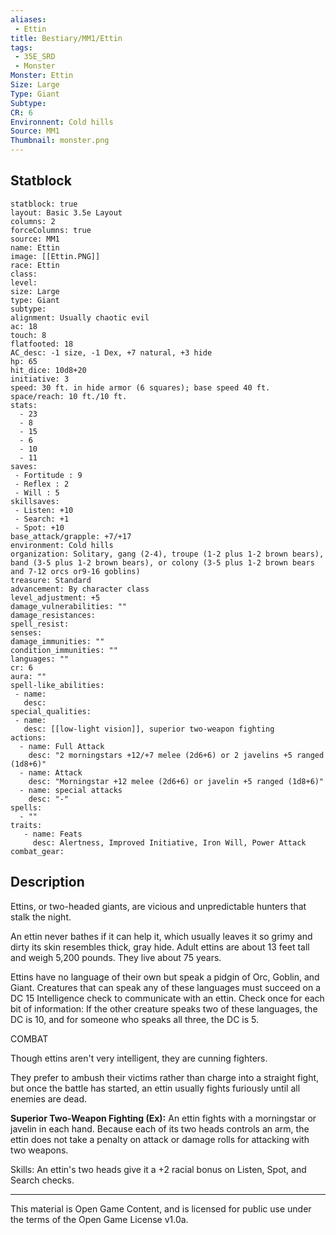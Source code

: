 ```yaml
---
aliases:
 - Ettin
title: Bestiary/MM1/Ettin
tags: 
 - 35E_SRD
 - Monster
Monster: Ettin
Size: Large
Type: Giant
Subtype: 
CR: 6
Environnent: Cold hills
Source: MM1
Thumbnail: monster.png
---
```


## Statblock

```statblock
statblock: true
layout: Basic 3.5e Layout
columns: 2
forceColumns: true
source: MM1 
name: Ettin
image: [[Ettin.PNG]]
race: Ettin
class: 
level: 
size: Large
type: Giant
subtype: 
alignment: Usually chaotic evil
ac: 18
touch: 8
flatfooted: 18
AC_desc: -1 size, -1 Dex, +7 natural, +3 hide
hp: 65
hit_dice: 10d8+20
initiative: 3
speed: 30 ft. in hide armor (6 squares); base speed 40 ft.
space/reach: 10 ft./10 ft.
stats:
  - 23
  - 8
  - 15
  - 6
  - 10
  - 11
saves:
 - Fortitude : 9
 - Reflex : 2
 - Will : 5
skillsaves:
 - Listen: +10
 - Search: +1
 - Spot: +10
base_attack/grapple: +7/+17
environment: Cold hills
organization: Solitary, gang (2-4), troupe (1-2 plus 1-2 brown bears), band (3-5 plus 1-2 brown bears), or colony (3-5 plus 1-2 brown bears and 7-12 orcs or9-16 goblins)
treasure: Standard
advancement: By character class
level_adjustment: +5
damage_vulnerabilities: ""
damage_resistances: 
spell_resist: 
senses: 
damage_immunities: ""
condition_immunities: ""
languages: ""
cr: 6
aura: ""
spell-like_abilities:
 - name: 
   desc: 
special_qualities:
 - name:
   desc: [[low-light vision]], superior two-weapon fighting
actions:
  - name: Full Attack
    desc: "2 morningstars +12/+7 melee (2d6+6) or 2 javelins +5 ranged (1d8+6)"
  - name: Attack
    desc: "Morningstar +12 melee (2d6+6) or javelin +5 ranged (1d8+6)"
  - name: special attacks
    desc: "-"
spells:
  - ""
traits:
   - name: Feats
     desc: Alertness, Improved Initiative, Iron Will, Power Attack
combat_gear:  
```

## Description



Ettins, or two-headed giants, are vicious and unpredictable hunters that stalk the night.

An ettin never bathes if it can help it, which usually leaves it so grimy and dirty its skin resembles thick, gray hide. Adult ettins are about 13 feet tall and weigh 5,200 pounds. They live about 75 years.

Ettins have no language of their own but speak a pidgin of Orc, Goblin, and Giant. Creatures that can speak any of these languages must succeed on a DC 15 Intelligence check to communicate with an ettin. Check once for each bit of information: If the other creature speaks two of these languages, the DC is 10, and for someone who speaks all three, the DC is 5.

COMBAT

Though ettins aren't very intelligent, they are cunning fighters.

They prefer to ambush their victims rather than charge into a straight fight, but once the battle has started, an ettin usually fights furiously until all enemies are dead.


**Superior Two-Weapon Fighting (Ex):** An ettin fights with a morningstar or javelin in each hand. Because each of its two heads controls an arm, the ettin does not take a penalty on attack or damage rolls for attacking with two weapons.

Skills: An ettin's two heads give it a +2 racial bonus on Listen, Spot, and Search checks.

---

This material is Open Game Content, and is licensed for public use under the terms of the Open Game License v1.0a.
